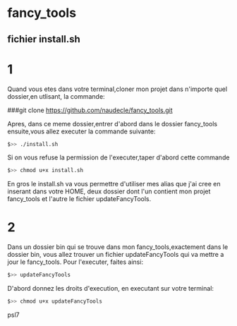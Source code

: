 # fancy_tools
## fichier install.sh 
# 1
Quand vous etes dans votre terminal,cloner mon projet dans n'importe quel
dossier,en utlisant, la commande:

###git clone https://github.com/naudecle/fancy_tools.git

Apres, dans ce meme dossier,entrer d'abord dans le dossier fancy_tools
ensuite,vous allez executer la commande
suivante:
```sh
$>> ./install.sh
```
Si on vous refuse la permission de l'executer,taper d'abord cette commande
```sh
$>> chmod u+x install.sh
```
En gros le install.sh va vous permettre d'utiliser mes alias que j'ai cree
en inserant dans votre HOME, deux dossier dont l'un contient mon projet
fancy_tools et l'autre le fichier updateFancyTools.
# 2
Dans un dossier bin qui se trouve dans mon fancy_tools,exactement dans
le dossier bin, vous allez trouver un fichier updateFancyTools qui va 
mettre a jour le fancy_tools. Pour l'executer, faites ainsi:
```sh
$>> updateFancyTools
```
D'abord donnez les droits d'execution, en executant sur votre terminal:
```sh
$>> chmod u+x updateFancyTools
```
psl7
